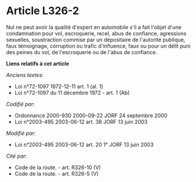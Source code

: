 # Article L326-2

Nul ne peut avoir la qualité d'expert en automobile s'il a fait l'objet d'une condamnation pour vol, escroquerie, recel, abus
de confiance, agressions sexuelles, soustraction commise par un dépositaire de l'autorité publique, faux témoignage,
corruption ou trafic d'influence, faux ou pour un délit puni des peines du vol, de l'escroquerie ou de l'abus de confiance.

**Liens relatifs à cet article**

_Anciens textes_:

  - Loi n°72-1097 1972-12-11 art. 1 (al. 1)
  - Loi n°72-1097 du 11 décembre 1972 - art. 1 (Ab)

_Codifié par_:

  - Ordonnance 2000-930 2000-09-22 JORF 24 septembre 2000
  - Loi n°2003-495 2003-06-12 art. 38 JORF 13 juin 2003

_Modifié par_:

  - Loi n°2003-495 2003-06-12 art. 20 1° JORF 13 juin 2003

_Cité par_:

  - Code de la route. - art. R326-10 (V)
  - Code de la route. - art. R326-5 (V)
